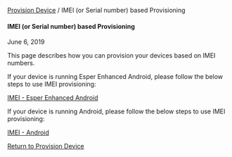 [Provision Device](../index.md) / IMEI (or Serial number) based Provisioning

#### IMEI (or Serial number) based Provisioning

June 6, 2019

This page describes how you can provision your devices based on IMEI numbers.

If your device is running Esper Enhanced Android, please follow the below steps to use IMEI provisioning:

[IMEI - Esper Enhanced Android](esper-enhanced-android-os/index.md)

If your device is running Android, please follow the below steps to use IMEI provisioning:

[IMEI - Android](general-android-users/index.md)

[Return to Provision Device](../index.md)
